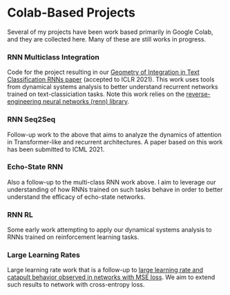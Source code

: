 # Colab-Based Projects

Several of my projects have been work based primarily in Google Colab, and they are collected here. Many of these are still works in progress.
### RNN Multiclass Integration

Code for the project resulting in our [Geometry of Integration in Text Classification RNNs paper](https://arxiv.org/pdf/2010.15114.pdf) (accepted to ICLR 2021). This work uses tools from dynamical systems analysis to better understand recurrent networks trained on text-classiciation tasks. Note this work relies on the [reverse-engineering neural networks (renn) library](https://github.com/google-research/reverse-engineering-neural-networks).

### RNN Seq2Seq

Follow-up work to the above that aims to analyze the dynamics of attention in Transformer-like and recurrent architectures. A paper based on this work has been submitted to ICML 2021.

### Echo-State RNN

Also a follow-up to the multi-class RNN work above. I aim to leverage our understanding of how RNNs trained on such tasks behave in order to better understand the efficacy of echo-state networks. 

### RNN RL

Some early work attempting to apply our dynamical systems analysis to RNNs trained on reinforcement learning tasks.

### Large Learning Rates

Large learning rate work that is a follow-up to [large learning rate and catapult behavior observed in networks with MSE loss](https://arxiv.org/pdf/2003.02218.pdf). We aim to extend such results to network with cross-entropy loss.

